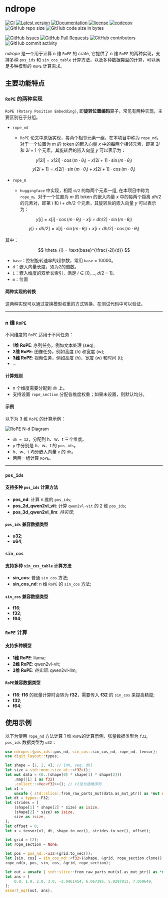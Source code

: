 # ndrope

[![CI](https://github.com/CearX/ndrope/actions/workflows/rust.yml/badge.svg?branch=main)](https://github.com/CearX/ndrope/actions)
[![Latest version](https://img.shields.io/crates/v/ndrope.svg)](https://crates.io/crates/ndrope)
[![Documentation](https://docs.rs/ndrope/badge.svg)](https://docs.rs/ndrope)
[![license](https://img.shields.io/github/license/CearX/ndrope)](https://mit-license.org/)
[![codecov](https://codecov.io/github/CearX/ndrope/branch/main/graph/badge.svg)](https://codecov.io/github/CearX/ndrope)
![GitHub repo size](https://img.shields.io/github/repo-size/CearX/ndrope)
![GitHub code size in bytes](https://img.shields.io/github/languages/code-size/CearX/ndrope)

[![GitHub Issues](https://img.shields.io/github/issues/CearX/ndrope)](https://github.com/CearX/ndrope/issues)
[![GitHub Pull Requests](https://img.shields.io/github/issues-pr/CearX/ndrope)](https://github.com/CearX/ndrope/pulls)
![GitHub contributors](https://img.shields.io/github/contributors/CearX/ndrope)
![GitHub commit activity](https://img.shields.io/github/commit-activity/m/CearX/ndrope)

*ndrope* 是一个用于计算 n 维 `RoPE` 的 crate, 它提供了 n 维 `RoPE` 的两种实现，支持多种 `pos_ids` 和 `sin_cos_table` 计算方法，以及多种数据类型的计算，可以满足多种模型的 `RoPE` 计算需求。

## 主要功能特点

### `RoPE` 的两种实现

`RoPE (Rotary Position Embedding)`, 即**旋转位置编码**算子，常见有两种实现，主要区别在于分组。

- `rope_nd`

  - `RoPE` 论文中原版实现，每两个相邻元素一组，在本项目中称为 `rope_nd`。对于一个位置为 $m$ 的 token 的嵌入向量 $x$ 中的每两个相邻元素，即第 $2i$ 和 $2i+1$ 个元素，其旋转后的嵌入向量 $y$ 可以表示为：

$$
y[2i] = x[2i] \cdot \cos(m\cdot \theta_i) - x[2i+1] \cdot \sin(m\cdot \theta_i)
$$
$$
y[2i+1] = x[2i] \cdot \sin(m\cdot \theta_i) + x[2i+1] \cdot \cos(m\cdot \theta_i)
$$

- `rope_m`

  - `huggingface` 中实现，相距 `d/2` 的每两个元素一组, 在本项目中称为 `rope_m`。对于一个位置为 $m$ 的 token 的嵌入向量 $x$ 中的每两个距离 $dh/2$ 的元素对，即第 $i$ 和 $i+dh/2$ 个元素，其旋转后的嵌入向量 $y$ 可以表示为：

$$
y[i] = x[i] \cdot \cos(m\cdot \theta_i) - x[i+dh/2] \cdot \sin(m\cdot \theta_i)
$$
$$
y[i+dh/2] = x[i] \cdot \sin(m\cdot \theta_i) + x[i+dh/2] \cdot \cos(m\cdot \theta_i)
$$

其中：

$$
\theta_{i} = \text{base}^{\frac{-2i}{d}}
$$

- `base`：控制旋转速率的超参数，常用 `base` = 10000。
- `d`：嵌入向量长度，须为2的倍数。
- `i`：嵌入维度的双步长索引，满足 $i \in [0, ..., d/2 - 1]$。
- `m`：位置

#### 两种实现的转换

这两种实现可以通过变换模型权重的方式转换，在测试代码中可以验证。

---

### n 维 `RoPE`

不同维度的 `RoPE` 适用于不同任务：

- **1维 RoPE**: 序列任务，例如文本处理 (seq);
- **2维 RoPE**: 图像任务，例如高度 (h) 和宽度 (w);
- **3维 RoPE**: 视频任务，例如高度 (h)、宽度 (w) 和时间 (t);
- ...

#### 计算规则

- n 个维度需要分配到 `dh` 上。
- 支持设置 `rope_section` 分配各维度权重；如果未设置，则默认均分。

#### 示例

以下为 3 维 `RoPE` 的计算示例：

![RoPE N-d Diagram](https://raw.githubusercontent.com/limefax/rope-nd/main/rope_nd.svg)

- `dh = 12`，分配到 h、w、t 三个维度。
- `p` 中分别是 h、w、t 的 `pos_ids`。
- h、w、t 均分嵌入向量 `x` 的 `dh`。
- 两两一组计算 `RoPE`。

---

### `pos_ids`

#### 支持多种 `pos_ids` 计算方法

- **pos_nd**: 计算 n 维的 `pos_ids`;
- **pos_2d_qwen2vl_vit**: 计算 `qwen2vl-vit` 的 2 维 `pos_ids`;
- **pos_3d_qwen2vl_llm**: *待实现*;

#### `pos_ids` 兼容数据类型

- **u32**;
- **u64**;

### `sin_cos`

#### 支持多种 `sin_cos_table` 计算方法

- **sin_cos**: 普通 `sin_cos` 方法;
- **sin_cos_nd**: n 维 `RoPE` 的 `sin_cos` 方法;

#### `sin_cos` 兼容数据类型

- **f16**;
- **f32**;
- **f64**;

### `RoPE` 计算

#### 支持多种模型

- **1维 RoPE**: llama;
- **2维 RoPE**: qwen2vl-vit;
- **3维 RoPE**: *待实现*: qwen2vl-llm;

#### `RoPE`兼容数据类型

- **f16**: **f16** 的张量计算时会转为 **f32**，需要传入 **f32** 的 `sin_cos` 来提高精度;
- **f32**;
- **f64**;

## 使用示例

以下为使用 `rope_nd` 方法计算 1 维 `RoPE`的计算示例，张量数据类型为 `f32`, `pos_ids` 数据类型为 `u32`：

```rust
use ndrope::{pos_ids::pos_nd, sin_cos::sin_cos_nd, rope_nd, tensor};
use digit_layout::types;

let shape = [1, 2, 4]; // [nh, seq, dh]
let size = std::mem::size_of::<f32>();
let mut data = (0..(shape[0] * shape[1] * shape[2]))
    .map(|i| i as f32)
    .collect::<Vec<f32>>(); // x1设为递增序列
let x1 =
    unsafe { std::slice::from_raw_parts_mut(data.as_mut_ptr() as *mut u8, size * data.len()) };
let dt = types::F32;
let strides = [
    (shape[1] * shape[2] * size) as isize,
    (shape[2] * size) as isize,
    size as isize,
];
let offset = 0;
let x = tensor(x1, dt, shape.to_vec(), strides.to_vec(), offset);

let grid = [2];
let rope_section = None;

let pos = pos_nd::<u32>(grid.to_vec());
let [sin, cos] = sin_cos_nd::<f32>(&shape, &grid, rope_section.clone(), 10000.0);
rope_nd(x, pos, sin, cos, &grid, rope_section);

let out = unsafe { std::slice::from_raw_parts_mut(x1.as_mut_ptr() as *mut f32, data.len()) };
let ans = [
    0.0, 1.0, 2.0, 3.0, -2.0461454, 6.067395, 5.9297013, 7.059649,
];
assert_eq!(out, ans);
```
